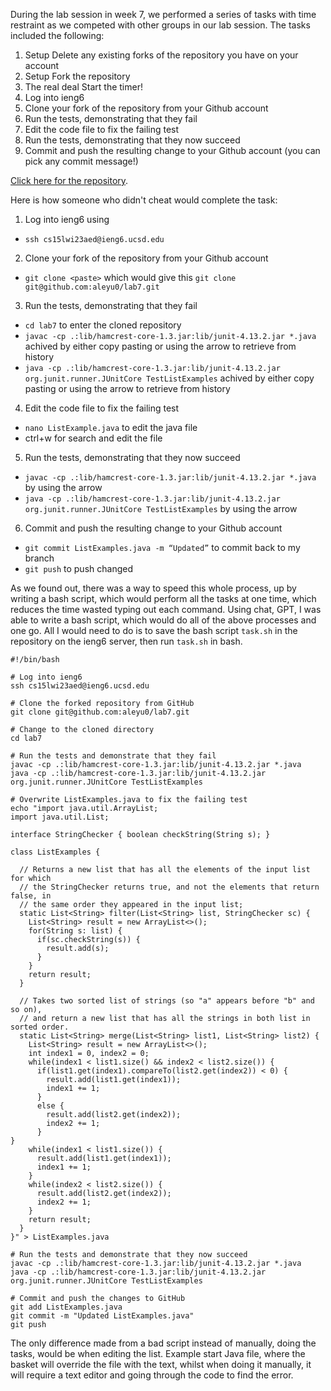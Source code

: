 During the lab session in week 7, we performed a series of tasks with time restraint as we competed with other groups in our lab session. The tasks included the following:

1. Setup Delete any existing forks of the repository you have on your account
2. Setup Fork the repository
3. The real deal Start the timer!
4. Log into ieng6
5. Clone your fork of the repository from your Github account
6. Run the tests, demonstrating that they fail
7. Edit the code file to fix the failing test
8. Run the tests, demonstrating that they now succeed
9. Commit and push the resulting change to your Github account (you can pick any commit message!)

[Click here for the repository]([url](https://github.com/ucsd-cse15l-w23/lab7)).

Here is how someone who didn't cheat would complete the task:
1. Log into ieng6 using 
  * `ssh cs15lwi23aed@ieng6.ucsd.edu`
2. Clone your fork of the repository from your Github account 
  * `git clone <paste>` which would give this `git clone git@github.com:aleyu0/lab7.git`
3. Run the tests, demonstrating that they fail
  * `cd lab7` to enter the cloned repository
  * `javac -cp .:lib/hamcrest-core-1.3.jar:lib/junit-4.13.2.jar *.java` achived by either copy pasting or using the <up> arrow to retrieve from history
  * `java -cp .:lib/hamcrest-core-1.3.jar:lib/junit-4.13.2.jar org.junit.runner.JUnitCore TestListExamples` achived by either copy pasting or using the <up> arrow to retrieve from history
4.	Edit the code file to fix the failing test
  * `nano ListExample.java` to edit the java file
  * ctrl+w for search and edit the file
5.	Run the tests, demonstrating that they now succeed
  * `javac -cp .:lib/hamcrest-core-1.3.jar:lib/junit-4.13.2.jar *.java` by using the <up> arrow
  * `java -cp .:lib/hamcrest-core-1.3.jar:lib/junit-4.13.2.jar org.junit.runner.JUnitCore TestListExamples` by using the <up> arrow
6.	Commit and push the resulting change to your Github account
  * `git commit ListExamples.java -m “Updated”` to commit back to my branch
  * `git push` to push changed

As we found out, there was a way to speed this whole process, up by writing a bash script, which would perform all the tasks at one time, which reduces the time wasted typing out each command. 
Using chat, GPT, I was able to write a bash script, which would do all of the above processes and one go. All I would need to do is to save the bash script `task.sh` in the repository on the ieng6 server, then run `task.sh` in bash.
```
#!/bin/bash

# Log into ieng6
ssh cs15lwi23aed@ieng6.ucsd.edu

# Clone the forked repository from GitHub
git clone git@github.com:aleyu0/lab7.git

# Change to the cloned directory
cd lab7

# Run the tests and demonstrate that they fail
javac -cp .:lib/hamcrest-core-1.3.jar:lib/junit-4.13.2.jar *.java
java -cp .:lib/hamcrest-core-1.3.jar:lib/junit-4.13.2.jar org.junit.runner.JUnitCore TestListExamples

# Overwrite ListExamples.java to fix the failing test
echo "import java.util.ArrayList;
import java.util.List;

interface StringChecker { boolean checkString(String s); }

class ListExamples {

  // Returns a new list that has all the elements of the input list for which
  // the StringChecker returns true, and not the elements that return false, in
  // the same order they appeared in the input list;
  static List<String> filter(List<String> list, StringChecker sc) {
    List<String> result = new ArrayList<>();
    for(String s: list) {
      if(sc.checkString(s)) {
        result.add(s);
      }
    }
    return result;
  }

  // Takes two sorted list of strings (so "a" appears before "b" and so on),
  // and return a new list that has all the strings in both list in sorted order.
  static List<String> merge(List<String> list1, List<String> list2) {
    List<String> result = new ArrayList<>();
    int index1 = 0, index2 = 0;
    while(index1 < list1.size() && index2 < list2.size()) {
      if(list1.get(index1).compareTo(list2.get(index2)) < 0) {
        result.add(list1.get(index1));
        index1 += 1;
      }
      else {
        result.add(list2.get(index2));
        index2 += 1;
      }
}
    while(index1 < list1.size()) {
      result.add(list1.get(index1));
      index1 += 1;
    }
    while(index2 < list2.size()) {
      result.add(list2.get(index2));
      index2 += 1;
    }
    return result;
  }
}" > ListExamples.java

# Run the tests and demonstrate that they now succeed
javac -cp .:lib/hamcrest-core-1.3.jar:lib/junit-4.13.2.jar *.java
java -cp .:lib/hamcrest-core-1.3.jar:lib/junit-4.13.2.jar org.junit.runner.JUnitCore TestListExamples

# Commit and push the changes to GitHub
git add ListExamples.java
git commit -m "Updated ListExamples.java"
git push
```
The only difference made from a bad script instead of manually, doing the tasks, would be when editing the list. Example start Java file, where the basket will override the file with the text, whilst when doing it manually, it will require a text editor and going through the code to find the error.
